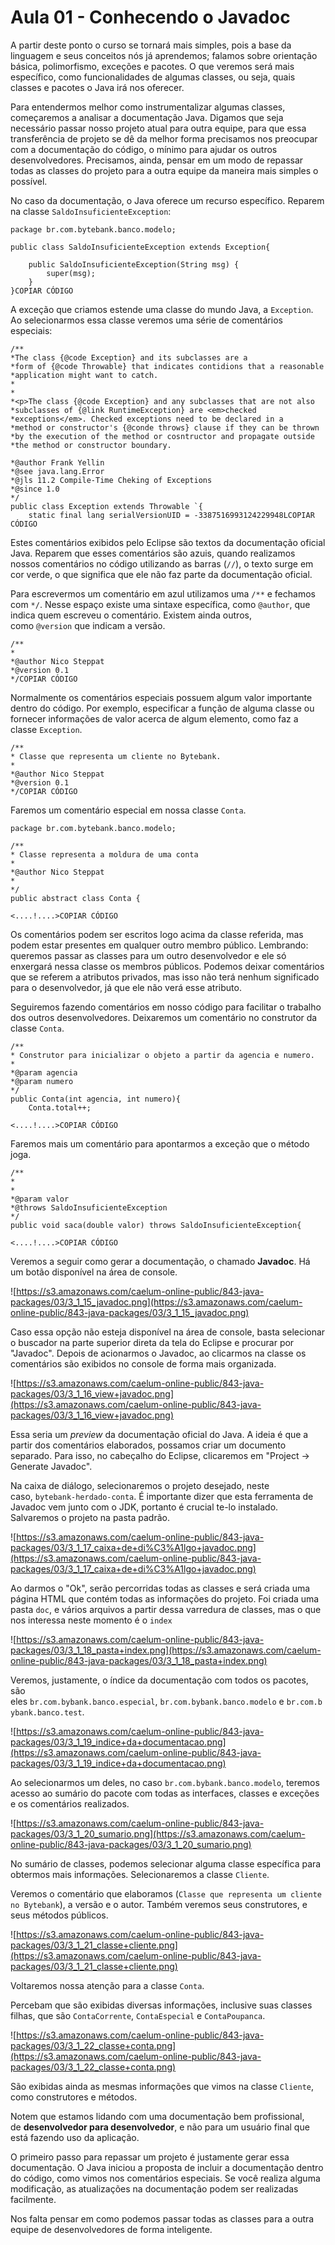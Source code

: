 # Aula 01 - Conhecendo o Javadoc

A partir deste ponto o curso se tornará mais simples, pois a base da linguagem e seus conceitos nós já aprendemos; falamos sobre orientação básica, polimorfismo, exceções e pacotes. O que veremos será mais específico, como funcionalidades de algumas classes, ou seja, quais classes e pacotes o Java irá nos oferecer.

Para entendermos melhor como instrumentalizar algumas classes, começaremos a analisar a documentação Java. Digamos que seja necessário passar nosso projeto atual para outra equipe, para que essa transferência de projeto se dê da melhor forma precisamos nos preocupar com a documentação do código, o mínimo para ajudar os outros desenvolvedores. Precisamos, ainda, pensar em um modo de repassar todas as classes do projeto para a outra equipe da maneira mais simples o possível.

No caso da documentação, o Java oferece um recurso específico. Reparem na classe `SaldoInsuficienteException`:

```
package br.com.bytebank.banco.modelo;

public class SaldoInsuficienteException extends Exception{

    public SaldoInsuficienteException(String msg) {
        super(msg);
    }
}COPIAR CÓDIGO
```

A exceção que criamos estende uma classe do mundo Java, a `Exception`. Ao selecionarmos essa classe veremos uma série de comentários especiais:

```
/**
*The class {@code Exception} and its subclasses are a
*form of {@code Throwable} that indicates contidions that a reasonable
*application might want to catch.
*
*
*<p>The class {@code Exception} and any subclasses that are not also
*subclasses of {@link RuntimeException} are <em>checked
*exceptions</em>. Checked exceptions need to be declared in a
*method or constructor's {@conde throws} clause if they can be thrown
*by the execution of the method or cosntructor and propagate outside
*the method or constructor boundary.

*@author Frank Yellin
*@see java.lang.Error
*@jls 11.2 Compile-Time Cheking of Exceptions
*@since 1.0
*/
public class Exception extends Throwable `{
    static final lang serialVersionUID = -3387516993124229948LCOPIAR CÓDIGO
```

Estes comentários exibidos pelo Eclipse são textos da documentação oficial Java. Reparem que esses comentários são azuis, quando realizamos nossos comentários no código utilizando as barras (`//`), o texto surge em cor verde, o que significa que ele não faz parte da documentação oficial.

Para escrevermos um comentário em azul utilizamos uma `/**` e fechamos com `*/`. Nesse espaço existe uma sintaxe específica, como `@author`, que indica quem escreveu o comentário. Existem ainda outros, como `@version` que indicam a versão.

```
/**
*
*@author Nico Steppat
*@version 0.1
*/COPIAR CÓDIGO
```

Normalmente os comentários especiais possuem algum valor importante dentro do código. Por exemplo, especificar a função de alguma classe ou fornecer informações de valor acerca de algum elemento, como faz a classe `Exception`.

```
/**
* Classe que representa um cliente no Bytebank.
*
*@author Nico Steppat
*@version 0.1
*/COPIAR CÓDIGO
```

Faremos um comentário especial em nossa classe `Conta`.

```
package br.com.bytebank.banco.modelo;

/**
* Classe representa a moldura de uma conta
*
*@author Nico Steppat
*
*/
public abstract class Conta {

<....!....>COPIAR CÓDIGO
```

Os comentários podem ser escritos logo acima da classe referida, mas podem estar presentes em qualquer outro membro público. Lembrando: queremos passar as classes para um outro desenvolvedor e ele só enxergará nessa classe os membros públicos. Podemos deixar comentários que se referem a atributos privados, mas isso não terá nenhum significado para o desenvolvedor, já que ele não verá esse atributo.

Seguiremos fazendo comentários em nosso código para facilitar o trabalho dos outros desenvolvedores. Deixaremos um comentário no construtor da classe `Conta`.

```
/**
* Construtor para inicializar o objeto a partir da agencia e numero.
*
*@param agencia
*@param numero
*/
public Conta(int agencia, int numero){
    Conta.total++;

<....!....>COPIAR CÓDIGO
```

Faremos mais um comentário para apontarmos a exceção que o método joga.

```
/**
*
*
*@param valor
*@throws SaldoInsuficienteException
*/
public void saca(double valor) throws SaldoInsuficienteException{

<....!....>COPIAR CÓDIGO
```

Veremos a seguir como gerar a documentação, o chamado **Javadoc**. Há um botão disponível na área de console.

![https://s3.amazonaws.com/caelum-online-public/843-java-packages/03/3_1_15_javadoc.png](https://s3.amazonaws.com/caelum-online-public/843-java-packages/03/3_1_15_javadoc.png)

Caso essa opção não esteja disponível na área de console, basta selecionar o buscador na parte superior direta da tela do Eclipse e procurar por "Javadoc". Depois de acionarmos o Javadoc, ao clicarmos na classe os comentários são exibidos no console de forma mais organizada.

![https://s3.amazonaws.com/caelum-online-public/843-java-packages/03/3_1_16_view+javadoc.png](https://s3.amazonaws.com/caelum-online-public/843-java-packages/03/3_1_16_view+javadoc.png)

Essa seria um *preview* da documentação oficial do Java. A ideia é que a partir dos comentários elaborados, possamos criar um documento separado. Para isso, no cabeçalho do Eclipse, clicaremos em "Project -> Generate Javadoc".

Na caixa de diálogo, selecionaremos o projeto desejado, neste caso, `bytebank-herdado-conta`. É importante dizer que esta ferramenta de Javadoc vem junto com o JDK, portanto é crucial te-lo instalado. Salvaremos o projeto na pasta padrão.

![https://s3.amazonaws.com/caelum-online-public/843-java-packages/03/3_1_17_caixa+de+di%C3%A1lgo+javadoc.png](https://s3.amazonaws.com/caelum-online-public/843-java-packages/03/3_1_17_caixa+de+di%C3%A1lgo+javadoc.png)

Ao darmos o "Ok", serão percorridas todas as classes e será criada uma página HTML que contém todas as informações do projeto. Foi criada uma pasta `doc`, e vários arquivos a partir dessa varredura de classes, mas o que nos interessa neste momento é o `index`

![https://s3.amazonaws.com/caelum-online-public/843-java-packages/03/3_1_18_pasta+index.png](https://s3.amazonaws.com/caelum-online-public/843-java-packages/03/3_1_18_pasta+index.png)

Veremos, justamente, o índice da documentação com todos os pacotes, são eles `br.com.bybank.banco.especial`, `br.com.bybank.banco.modelo` e `br.com.bybank.banco.test`.

![https://s3.amazonaws.com/caelum-online-public/843-java-packages/03/3_1_19_indice+da+documentacao.png](https://s3.amazonaws.com/caelum-online-public/843-java-packages/03/3_1_19_indice+da+documentacao.png)

Ao selecionarmos um deles, no caso `br.com.bybank.banco.modelo`, teremos acesso ao sumário do pacote com todas as interfaces, classes e exceções e os comentários realizados.

![https://s3.amazonaws.com/caelum-online-public/843-java-packages/03/3_1_20_sumario.png](https://s3.amazonaws.com/caelum-online-public/843-java-packages/03/3_1_20_sumario.png)

No sumário de classes, podemos selecionar alguma classe específica para obtermos mais informações. Selecionaremos a classe `Cliente`.

Veremos o comentário que elaboramos (`Classe que representa um cliente no Bytebank`), a versão e o autor. Também veremos seus construtores, e seus métodos públicos.

![https://s3.amazonaws.com/caelum-online-public/843-java-packages/03/3_1_21_classe+cliente.png](https://s3.amazonaws.com/caelum-online-public/843-java-packages/03/3_1_21_classe+cliente.png)

Voltaremos nossa atenção para a classe `Conta`.

Percebam que são exibidas diversas informações, inclusive suas classes filhas, que são `ContaCorrente`, `ContaEspecial` e `ContaPoupanca`.

![https://s3.amazonaws.com/caelum-online-public/843-java-packages/03/3_1_22_classe+conta.png](https://s3.amazonaws.com/caelum-online-public/843-java-packages/03/3_1_22_classe+conta.png)

São exibidas ainda as mesmas informações que vimos na classe `Cliente`, como construtores e métodos.

Notem que estamos lidando com uma documentação bem profissional, de **desenvolvedor para desenvolvedor**, e não para um usuário final que está fazendo uso da aplicação.

O primeiro passo para repassar um projeto é justamente gerar essa documentação. O Java iniciou a proposta de incluir a documentação dentro do código, como vimos nos comentários especiais. Se você realiza alguma modificação, as atualizações na documentação podem ser realizadas facilmente.

Nos falta pensar em como podemos passar todas as classes para a outra equipe de desenvolvedores de forma inteligente.